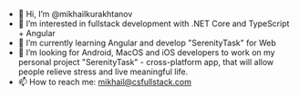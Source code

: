 - 👋 Hi, I’m @mikhailkurakhtanov
- 👀 I’m interested in fullstack development with .NET Core and TypeScript + Angular
- 🌱 I’m currently learning Angular and develop "SerenityTask" for Web
- 💞️ I’m looking for Android, MacOS and iOS developers to work on my personal project "SerenityTask" - cross-platform app, that will allow people relieve stress and live meaningful life.
- 📫 How to reach me: mikhail@csfullstack.com

<!---
mikhailkurakhtanov/mikhailkurakhtanov is a ✨ special ✨ repository because its `README.md` (this file) appears on your GitHub profile.
You can click the Preview link to take a look at your changes.
--->

